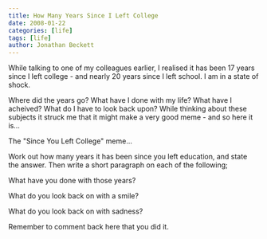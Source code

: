 ```yaml
---
title: How Many Years Since I Left College
date: 2008-01-22
categories: [life]
tags: [life]
author: Jonathan Beckett
---
```


While talking to one of my colleagues earlier, I realised it has been 17 years since I left college - and nearly 20 years since I left school. I am in a state of shock.

Where did the years go? What have I done with my life? What have I acheived? What do I have to look back upon? While thinking about these subjects it struck me that it might make a very good meme - and so here it is...

The "Since You Left College" meme...

Work out how many years it has been since you left education, and state the answer. Then write a short paragraph on each of the following;

What have you done with those years?

What do you look back on with a smile?

What do you look back on with sadness?

Remember to comment back here that you did it.
